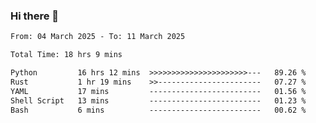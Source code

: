 ### Hi there 👋

<!--
**ututono/ututono** is a ✨ _special_ ✨ repository because its `README.md` (this file) appears on your GitHub profile.

Here are some ideas to get you started:

- 🔭 I’m currently working on ...
- 🌱 I’m currently learning ...
- 👯 I’m looking to collaborate on ...
- 🤔 I’m looking for help with ...
- 💬 Ask me about ...
- 📫 How to reach me: ...
- 😄 Pronouns: ...
- ⚡ Fun fact: ...
-->



<!--START_SECTION:waka-->

```txt
From: 04 March 2025 - To: 11 March 2025

Total Time: 18 hrs 9 mins

Python         16 hrs 12 mins  >>>>>>>>>>>>>>>>>>>>>>---   89.26 %
Rust           1 hr 19 mins    >>-----------------------   07.27 %
YAML           17 mins         -------------------------   01.56 %
Shell Script   13 mins         -------------------------   01.23 %
Bash           6 mins          -------------------------   00.62 %
```

<!--END_SECTION:waka-->
